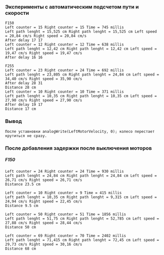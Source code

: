 ### Эксперименты с автоматическим подсчетом пути и скорости  
    F150  
    Left counter = 15 Right counter = 15 Time = 745 millis  
    Left path lenght = 15,525 cm Right path lenght = 15,525 cm Left speed = 20,84 cm/s Right speed = 20,84 cm/s  
    After delay 17 17
    Left counter = 12 Right counter = 12 Time = 638 millis  
    Left path lenght = 12,42 cm Right path lenght = 12,42 cm Left speed = 19,47 cm/s Right speed = 19,47 cm/s  
    After delay 16 16  
      
    F255  
    Left counter = 23 Right counter = 24 Time = 692 millis  
    Left path lenght = 23,805 cm Right path lenght = 24,84 cm Left speed = 34,40 cm/s Right speed = 35,90 cm/s  
    After delay 28 31  
    Distance 28 cm  
    Left counter = 10 Right counter = 10 Time = 371 millis  
    Left path lenght = 10,35 cm Right path lenght = 10,35 cm Left speed = 27,90 cm/s Right speed = 27,90 cm/s  
    After delay 19 17  
    Distance 17 cm
### Вывод
    После уставновки analogWrite(LeftMotorVelocity, 0); колесо перестает крутиться не сразу.


### После добавления задержки после выключения моторов  
##### F150  
    Left counter = 24 Right counter = 24 Time = 930 millis 
    Left path lenght = 24,84 cm Right path lenght = 24,84 cm Left speed = 26,71 cm/s Right speed = 26,71 cm/s  
    Distance 23.5 cm  
      
    Left counter = 10 Right counter = 9 Time = 415 millis 
    Left path lenght = 10,35 cm Right path lenght = 9,315 cm Left speed = 24,94 cm/s Right speed = 22,45 cm/s  
    Distance 9.5 cm  
      
    Left counter = 50 Right counter = 51 Time = 1856 millis  
    Left path lenght = 51,75 cm Right path lenght = 52,785 cm Left speed = 27,88 cm/s Right speed = 28,44 cm/s  
    Distance 50 cm  
      
    Left counter = 69 Right counter = 70 Time = 2402 millis  
    Left path lenght = 71,415 cm Right path lenght = 72,45 cm Left speed = 29,73 cm/s Right speed = 30,16 cm/s  
    Distance 68 cm  
